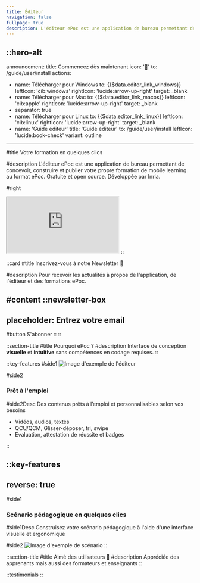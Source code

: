 ```yaml
---
title: Éditeur
navigation: false
fullpage: true
description: L'éditeur ePoc est une application de bureau permettant de concevoir, construire et publier votre propre formation de mobile learning au format ePoc. Gratuite et open source. Développée par Inria.
---
```


::hero-alt
---
announcement:
  title: Commencez dès maintenant
  icon: '🚀'
  to: /guide/user/install
actions:
- name: Télécharger pour Windows
  to: {{$data.editor_link_windows}}
  leftIcon: 'cib:windows'
  rightIcon: 'lucide:arrow-up-right'
  target: _blank
- name: Télécharger pour Mac
  to: {{$data.editor_link_macos}}
  leftIcon: 'cib:apple'
  rightIcon: 'lucide:arrow-up-right'
  target: _blank
- separator: true
- name: Télécharger pour Linux
  to: {{$data.editor_link_linux}}
  leftIcon: 'cib:linux'
  rightIcon: 'lucide:arrow-up-right'
  target: _blank
- name: 'Guide éditeur'
  title: 'Guide éditeur'
  to: /guide/user/install
  leftIcon: 'lucide:book-check'
  variant: outline
---

#title
Votre formation en quelques clics

#description
L'éditeur ePoc est une application de bureau permettant de concevoir, construire et publier votre propre formation de mobile learning au format ePoc. Gratuite et open source. Développée par Inria.

#right
<iframe class="shadow-xl outline-none w-full aspect-video" src="https://www.youtube.com/embed/86lbMmM03FU?modestbranding=1&amp;autohide=1&amp;rel=0&amp;showinfo=0" title="YouTube video player" allowfullscreen=""></iframe>
::

::card
#title
Inscrivez-vous à notre Newsletter 💌

#description
Pour recevoir les actualités à propos de l'application, de l'éditeur et des formations ePoc.

#content
::newsletter-box
---
placeholder: Entrez votre email
---
#button
S'abonner
::
::

::section-title
#title
Pourquoi ePoc ?
#description
Interface de conception **visuelle** et **intuitive** sans compétences en codage requises.
::

::key-features
#side1
![Image d'exemple de l'éditeur](/images/editeur-video.png)

#side2
### Prêt à l'emploi

#side2Desc
Des contenus prêts à l’emploi et personnalisables selon vos besoins

- Vidéos, audios, textes
- QCU/QCM, Glisser-déposer, tri, swipe
- Evaluation, attestation de réussite et badges

::

::key-features
---
reverse: true
---
#side1
### Scénario pédagogique en quelques clics

#side1Desc
Construisez votre scénario pédagogique à l'aide d'une interface visuelle et ergonomique

#side2
![Image d'exemple de scénario](/images/editeur-scenario.png)
::

::section-title
#title
Aimé des utilisateurs 🤩
#description
Appréciée des apprenants mais aussi des formateurs et enseignants
::

::testimonials
::